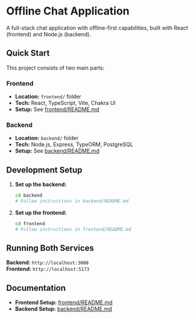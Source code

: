 # Offline Chat Application

A full-stack chat application with offline-first capabilities, built with React (frontend) and Node.js (backend).

## Quick Start

This project consists of two main parts:

### Frontend
- **Location:** `frontend/` folder
- **Tech:** React, TypeScript, Vite, Chakra UI
- **Setup:** See [frontend/README.md](frontend/README.md)

### Backend
- **Location:** `backend/` folder  
- **Tech:** Node.js, Express, TypeORM, PostgreSQL
- **Setup:** See [backend/README.md](backend/README.md)


## Development Setup

1. **Set up the backend:**
   ```bash
   cd backend
   # Follow instructions in backend/README.md
   ```

2. **Set up the frontend:**
   ```bash
   cd frontend
   # Follow instructions in frontend/README.md
   ```

## Running Both Services

**Backend:** `http://localhost:3000`  
**Frontend:** `http://localhost:5173`

## Documentation

- **Frontend Setup:** [frontend/README.md](frontend/README.md)
- **Backend Setup:** [backend/README.md](backend/README.md)

